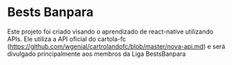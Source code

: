 # Bests Banpara

Este projeto foi criado visando o aprendizado de react-native utilizando APIs. Ele utiliza a API oficial do
cartola-fc (https://github.com/wgenial/cartrolandofc/blob/master/nova-api.md) e será divulgado principalmente aos membros da Liga BestsBanpara
